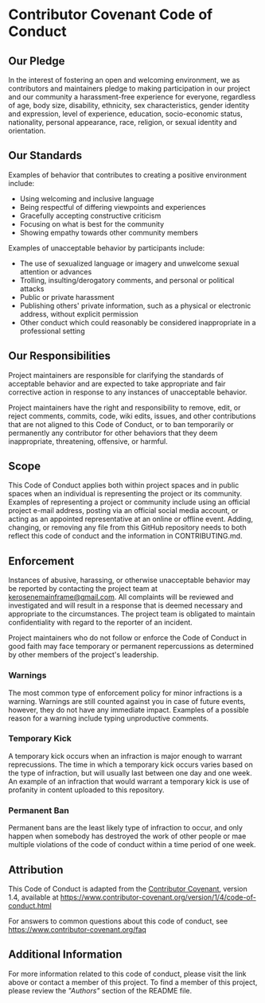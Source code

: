 # Contributor Covenant Code of Conduct

## Our Pledge

In the interest of fostering an open and welcoming environment, we as
contributors and maintainers pledge to making participation in our project and
our community a harassment-free experience for everyone, regardless of age, body
size, disability, ethnicity, sex characteristics, gender identity and expression,
level of experience, education, socio-economic status, nationality, personal
appearance, race, religion, or sexual identity and orientation.

## Our Standards

Examples of behavior that contributes to creating a positive environment
include:

* Using welcoming and inclusive language
* Being respectful of differing viewpoints and experiences
* Gracefully accepting constructive criticism
* Focusing on what is best for the community
* Showing empathy towards other community members

Examples of unacceptable behavior by participants include:

* The use of sexualized language or imagery and unwelcome sexual attention or
 advances
* Trolling, insulting/derogatory comments, and personal or political attacks
* Public or private harassment
* Publishing others' private information, such as a physical or electronic
 address, without explicit permission
* Other conduct which could reasonably be considered inappropriate in a
 professional setting

## Our Responsibilities

Project maintainers are responsible for clarifying the standards of acceptable
behavior and are expected to take appropriate and fair corrective action in
response to any instances of unacceptable behavior.

Project maintainers have the right and responsibility to remove, edit, or
reject comments, commits, code, wiki edits, issues, and other contributions
that are not aligned to this Code of Conduct, or to ban temporarily or
permanently any contributor for other behaviors that they deem inappropriate,
threatening, offensive, or harmful.

## Scope

This Code of Conduct applies both within project spaces and in public spaces
when an individual is representing the project or its community. Examples of
representing a project or community include using an official project e-mail
address, posting via an official social media account, or acting as an appointed
representative at an online or offline event. Adding, changing, or removing any file from this GitHub repository needs to both reflect this code of conduct and the information in CONTRIBUTING.md.

## Enforcement

Instances of abusive, harassing, or otherwise unacceptable behavior may be
reported by contacting the project team at kerosenemainframe@gmail.com. All
complaints will be reviewed and investigated and will result in a response that
is deemed necessary and appropriate to the circumstances. The project team is
obligated to maintain confidentiality with regard to the reporter of an incident.

Project maintainers who do not follow or enforce the Code of Conduct in good
faith may face temporary or permanent repercussions as determined by other
members of the project's leadership.

### Warnings
The most common type of enforcement policy for minor infractions is a warning. Warnings are still counted against you in case of future events, however, they do not have any immediate impact. Examples of a possible reason for a warning include typing unproductive comments.
### Temporary Kick
A temporary kick occurs when an infraction is major enough to warrant reprecussions. The time in which a temporary kick occurs varies based on the type of infraction, but will usually last between one day and one week. An example of an infraction that would warrant a temporary kick is use of profanity in content uploaded to this repository.
### Permanent Ban
Permanent bans are the least likely type of infraction to occur, and only happen when somebody has destroyed the work of other people or mae multiple violations of the code of conduct within a time period of one week.

## Attribution

This Code of Conduct is adapted from the [Contributor Covenant][homepage], version 1.4,
available at https://www.contributor-covenant.org/version/1/4/code-of-conduct.html

[homepage]: https://www.contributor-covenant.org

For answers to common questions about this code of conduct, see
https://www.contributor-covenant.org/faq

## Additional Information
For more information related to this code of conduct, please visit the link above or contact a member of this project. To find a member of this project, please review the _"Authors"_ section of the README file.
